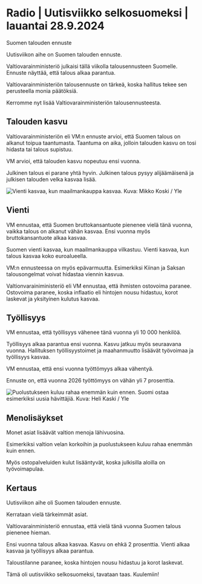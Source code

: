 # Radio \| Uutisviikko selkosuomeksi \| lauantai 28.9.2024

Suomen talouden ennuste

Uutisviikon aihe on Suomen talouden ennuste.

Valtiovarainministeriö julkaisi tällä viikolla talousennusteen Suomelle. Ennuste näyttää, että talous alkaa parantua.

Valtiovarainministeriön talousennuste on tärkeä, koska hallitus tekee sen perusteella monia päätöksiä.

Kerromme nyt lisää Valtiovarainministeriön talousennusteesta.

## Talouden kasvu

Valtiovarainministeriön eli VM:n ennuste arvioi, että Suomen talous on alkanut toipua taantumasta. Taantuma on aika, jolloin talouden kasvu on tosi hidasta tai talous supistuu.

VM arvioi, että talouden kasvu nopeutuu ensi vuonna.

Julkinen talous ei parane yhtä hyvin. Julkinen talous pysyy alijäämäisenä ja julkisen talouden velka kasvaa lisää.

![Vienti kasvaa, kun maailmankauppa kasvaa. Kuva: Mikko Koski / Yle](https://images.cdn.yle.fi/image/upload/c_crop,h_3078,w_5472,x_0,y_570/ar_1.7777777777777777,c_fill,g_faces,h_431,w_767/dpr_1.0/q_auto:eco/f_auto/fl_lossy/v1712484764/39-1267167661270c5ebdae)

## Vienti

VM ennustaa, että Suomen bruttokansantuote pienenee vielä tänä vuonna, vaikka talous on alkanut vähän kasvaa. Ensi vuonna myös bruttokansantuote alkaa kasvaa.

Suomen vienti kasvaa, kun maailmankauppa vilkastuu. Vienti kasvaa, kun talous kasvaa koko euroalueella.

VM:n ennusteessa on myös epävarmuutta. Esimerkiksi Kiinan ja Saksan talousongelmat voivat hidastaa viennin kasvua.

Valtionvarainiministeriö eli VM ennustaa, että ihmisten ostovoima paranee. Ostovoima paranee, koska inflaatio eli hintojen nousu hidastuu, korot laskevat ja yksityinen kulutus kasvaa.

## Työllisyys

VM ennustaa, että työllisyys vähenee tänä vuonna yli 10 000 henkilöä.

Työllisyys alkaa parantua ensi vuonna. Kasvu jatkuu myös seuraavana vuonna. Hallituksen työllisyystoimet ja maahanmuutto lisäävät työvoimaa ja työllisyys kasvaa.

VM ennustaa, että ensi vuonna työttömyys alkaa vähentyä.

Ennuste on, että vuonna 2026 työttömyys on vähän yli 7 prosenttia.

![Puolustukseen kuluu rahaa enemmän kuin ennen. Suomi ostaa esimerkiksi uusia hävittäjiä. Kuva: Heli Kaski / Yle](https://images.cdn.yle.fi/image/upload/c_crop,h_2303,w_4094,x_0,y_0/ar_1.7777777777777777,c_fill,g_faces,h_431,w_767/dpr_1.0/q_auto:eco/f_auto/fl_lossy/v1685897841/39-1124574647cc1f73933b)

## Menolisäykset

Monet asiat lisäävät valtion menoja lähivuosina.

Esimerkiksi valtion velan korkoihin ja puolustukseen kuluu rahaa enemmän kuin ennen.

Myös ostopalveluiden kulut lisääntyvät, koska julkisilla aloilla on työvoimapulaa.

## Kertaus

Uutisviikon aihe oli Suomen talouden ennuste.

Kerrataan vielä tärkeimmät asiat.

Valtiovarainministeriö ennustaa, että vielä tänä vuonna Suomen talous pienenee hieman.

Ensi vuonna talous alkaa kasvaa. Kasvu on ehkä 2 prosenttia. Vienti alkaa kasvaa ja työllisyys alkaa parantua.

Taloustilanne paranee, koska hintojen nousu hidastuu ja korot laskevat.

Tämä oli uutisviikko selkosuomeksi, tavataan taas. Kuulemiin!

